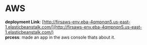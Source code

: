 # AWS
**deployment Link**: [http://firsaws-env.eba-4qmpnqn5.us-east-1.elasticbeanstalk.com/](http://firsaws-env.eba-4qmpnqn5.us-east-1.elasticbeanstalk.com/)  
**prcess**: made an app in the aws console thats about it.